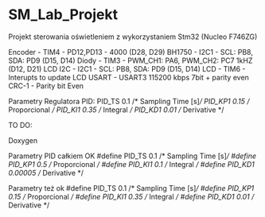 # SM_Lab_Projekt
 Projekt sterowania oświetleniem z wykorzystaniem Stm32 (Nucleo F746ZG)

 
 Encoder - TIM4 - PD12,PD13 - 4000 (D28, D29)
 BH1750 - I2C1 - SCL: PB8, SDA: PD9 (D15, D14)
 Diody - TIM3 - PWM_CH1: PA6, PWM_CH2: PC7   1kHZ  (D12, D21)
 LCD I2C - I2C1 - SCL: PB8, SDA: PD9 (D15, D14)
 LCD - TIM6 - Interupts to update LCD
 USART - USART3 115200 kbps 7bit + parity even
 CRC-1 - Parity bit Even
 
 
 Parametry Regulatora PID: 
PID_TS         0.1        /* Sampling Time [s]*/
PID_KP1        0.15       /* Proporcional */
PID_KI1        0.35	      /* Integral */
PID_KD1        0.01       /* Derivative */
  
 TO DO: 
 
 
 Doxygen
 
 
 
 
 
 Parametry PID całkiem OK
#define PID_TS        0.1         /* Sampling Time [s]*/
#define PID_KP1        0.5        /* Proporcional */
#define PID_KI1        0.1        /* Integral */
#define PID_KD1        0.00005	  /* Derivative */

Parametry też ok
#define PID_TS        0.1         /* Sampling Time [s]*/
#define PID_KP1        0.15       /* Proporcional */
#define PID_KI1        0.35       /* Integral */
#define PID_KD1        0.01       /* Derivative */